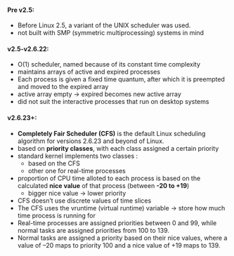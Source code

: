 #### Pre v2.5:
- Before Linux 2.5, a variant of the UNIX scheduler was used.
- not built with SMP (symmetric multiprocessing) systems in mind

#### v2.5-v2.6.22:
- O(1) scheduler, named because of its constant time complexity
- maintains arrays of active and expired processes
- Each process is given a fixed time quantum, after which it is preempted and moved to the expired array
- active array empty -> expired becomes new active array
- did not suit the interactive processes that run on desktop systems

#### v2.6.23+:
- **Completely Fair Scheduler (CFS)** is the default Linux scheduling algorithm for versions
2.6.23 and beyond of Linux.
- based on **priority classes**, with each class assigned a certain priority
- standard kernel implements two classes :
	- based on the CFS
	- other one for real-time processes
- proportion of CPU time alloted to each process is based on the calculated **nice value** of that process (between **-20 to +19**) 
	- bigger nice value -> lower priority
- CFS doesn’t use discrete values of time slices
- The CFS uses the vruntime (virtual runtime) variable -> store how much time process is running for
- Real-time processes are assigned priorities between 0 and 99, while normal tasks are assigned priorities from 100 to 139.
- Normal tasks are assigned a priority based on their nice values, where a value of –20 maps to priority 100 and a nice value of +19 maps to 139.